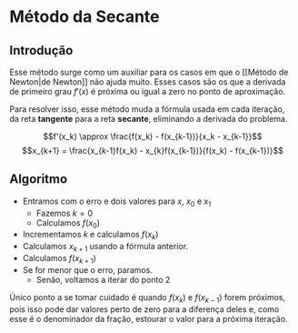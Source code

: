 # Método da Secante
## Introdução
Esse método surge como um auxiliar para os casos em que o [[Método de Newton|de Newton]] não ajuda muito. Esses casos são os que a derivada de primeiro grau $f'(x)$ é próxima ou igual a zero no ponto de aproximação.

Para resolver isso, esse método muda a fórmula usada em cada iteração, da reta **tangente** para a reta **secante**, eliminando a derivada do problema.

$$f'(x_k) \approx \frac{f(x_k) - f(x_{k-1})}{x_k - x_{k-1}}$$
$$x_{k+1} = \frac{x_{k-1}f(x_k) - x_{k}f(x_{k-1})}{f(x_k) - f(x_{k-1})}$$

## Algoritmo
- Entramos com o erro e dois valores para $x$, $x_0$ e $x_1$
	- Fazemos $k = 0$
	- Calculamos $f(x_0)$
- Incrementamos $k$ e calculamos $f(x_k)$
- Calculamos $x_{k+1}$ usando a fórmula anterior.
- Calculamos $f(x_{k+1})$
- Se for menor que o erro, paramos. 
	- Senão, voltamos a iterar do ponto 2

Único ponto a se tomar cuidado é quando $f(x_k)$ e $f(x_{k-1})$ forem próximos, pois isso pode dar valores perto de zero para a diferença deles e, como esse é o denominador da fração, estourar o valor para a próxima iteração.